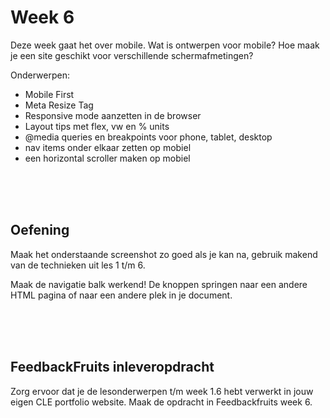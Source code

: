 # Week 6

Deze week gaat het over mobile. Wat is ontwerpen voor mobile? Hoe maak je een site geschikt voor verschillende schermafmetingen?

Onderwerpen:

- Mobile First
- Meta Resize Tag
- Responsive mode aanzetten in de browser
- Layout tips met flex, vw en % units
- @media queries en breakpoints voor phone, tablet, desktop
- nav items onder elkaar zetten op mobiel
- een horizontal scroller maken op mobiel

<br>
<br>
<br>

## Oefening

Maak het onderstaande screenshot zo goed als je kan na, gebruik makend van de technieken uit les 1 t/m 6. 

Maak de navigatie balk werkend! De knoppen springen naar een andere HTML pagina of naar een andere plek in je document.

<br>
<br>
<br>

## FeedbackFruits inleveropdracht

Zorg ervoor dat je de lesonderwerpen t/m week 1.6 hebt verwerkt in jouw eigen CLE portfolio website. Maak de opdracht in Feedbackfruits week 6.